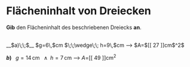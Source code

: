<!--
version:  0.0.1

language: de


@style
input {
    text-align: center;
}

.flex-container {
    display: flex;
    flex-wrap: wrap;
    align-items: stretch;
    gap: 20px;
}

.flex-child {
    flex: 1;
    min-width: 350px;
    margin-right: 20px;
}

@media (max-width: 400px) {
    .flex-child {
        flex: 100%;
        margin-right: 0;
    }
}
@end

formula: \carry   \textcolor{red}{\scriptsize #1}
formula: \digit   \rlap{\carry{#1}}\phantom{#2}#2
formula: \permil  \text{‰}

import: https://raw.githubusercontent.com/LiaTemplates/Tikz-Jax/main/README.md

script: https://cdn.jsdelivr.net/gh/LiaTemplates/Tikz-Jax@main/dist/index.js


tags: Dreiecke, Länge, Fläche, sehr leicht, sehr niedrig, Angeben

comment: Berechne den Flächeninhalt einer dreieckigen Fläche.

author: Martin Lommatzsch

-->




# Flächeninhalt von Dreiecken


**Gib** den Flächeninhalt des beschriebenen Dreiecks **an**.

<br>


<section class="flex-container">

<div class="flex-child">
__$a)\;\;$__ $g=6\,$cm $\;\;\wedge\;\; h=9\,$cm
--> $A=$[[  27  ]]cm$^2$

<br>
</div>

<div class="flex-child">

__$b)\;\;$__ $g=14\,$cm $\;\;\wedge\;\; h=7\,$cm
--> $A=$[[  49  ]]cm$^2$



</div>

</section>





<br>
<br>
<br>
<br>
<br>